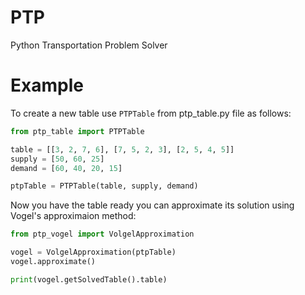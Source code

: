 # PTP
Python Transportation Problem Solver

# Example
To create a new table use ```PTPTable``` from ptp_table.py file as follows:
```python
from ptp_table import PTPTable

table = [[3, 2, 7, 6], [7, 5, 2, 3], [2, 5, 4, 5]]
supply = [50, 60, 25]
demand = [60, 40, 20, 15]

ptpTable = PTPTable(table, supply, demand)
```

Now you have the table ready you can approximate its solution using Vogel's approximaion method:
```python
from ptp_vogel import VolgelApproximation

vogel = VolgelApproximation(ptpTable)
vogel.approximate()

print(vogel.getSolvedTable().table)
```

